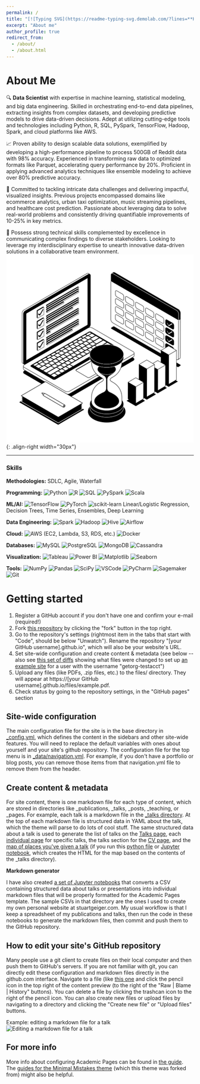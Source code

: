 ```yaml
---
permalink: /
title: "[![Typing SVG](https://readme-typing-svg.demolab.com/?lines=**Hello**+%F0%9F%91%8B%2C+I'+**Jainish**+**Savaliya**,+**an**+**AI/ML**+**Enthusiast!**;**Welcome**+**to**+**my**+**Website**&width=700)](https://git.io/typing-svg)"
excerpt: "About me"
author_profile: true
redirect_from: 
  - /about/
  - /about.html
---
```


About Me
======

🔍 **Data Scientist** with expertise in machine learning, statistical modeling, and big data engineering. Skilled in orchestrating end-to-end data pipelines, extracting insights from complex datasets, and developing predictive models to drive data-driven decisions. Adept at utilizing cutting-edge tools and technologies including Python, R, SQL, PySpark, TensorFlow, Hadoop, Spark, and cloud platforms like AWS.

📈 Proven ability to design scalable data solutions, exemplified by developing a high-performance pipeline to process 500GB of Reddit data with 98% accuracy. Experienced in transforming raw data to optimized formats like Parquet, accelerating query performance by 20%. Proficient in applying advanced analytics techniques like ensemble modeling to achieve over 80% predictive accuracy.

🚀 Committed to tackling intricate data challenges and delivering impactful, visualized insights. Previous projects encompassed domains like ecommerce analytics, urban taxi optimization, music streaming pipelines, and healthcare cost prediction. Passionate about leveraging data to solve real-world problems and consistently driving quantifiable improvements of 10-25% in key metrics.

🤝 Possess strong technical skills complemented by excellence in communicating complex findings to diverse stakeholders. Looking to leverage my interdisciplinary expertise to unearth innovative data-driven solutions in a collaborative team environment.
![time_image](/images/Time.png){: .align-right width="30px"}

---

### Skills
**Methodologies:** SDLC, Agile, Waterfall

**Programming:** ![Python](https://img.shields.io/badge/-Python-3776AB?style=flat-square&logo=python&logoColor=white) ![R](https://img.shields.io/badge/-R-276DC3?style=flat-square&logo=r&logoColor=white) ![SQL](https://img.shields.io/badge/-SQL-4479A1?style=flat-square&logo=postgresql&logoColor=white) ![PySpark](https://img.shields.io/badge/-PySpark-E25A1C?style=flat-square&logo=apache-spark&logoColor=white) ![Scala](https://img.shields.io/badge/-Scala-DC322F?style=flat-square&logo=scala&logoColor=white)

**ML/AI:** ![TensorFlow](https://img.shields.io/badge/-TensorFlow-FF6F00?style=flat-square&logo=tensorflow&logoColor=white) ![PyTorch](https://img.shields.io/badge/-PyTorch-EE4C2C?style=flat-square&logo=pytorch&logoColor=white) ![scikit-learn](https://img.shields.io/badge/-scikit--learn-F7931E?style=flat-square&logo=scikit-learn&logoColor=white) Linear/Logistic Regression, Decision Trees, Time Series, Ensembles, Deep Learning

**Data Engineering:** ![Spark](https://img.shields.io/badge/-Spark-E25A1C?style=flat-square&logo=apache-spark&logoColor=white) ![Hadoop](https://img.shields.io/badge/-Hadoop-66CCFF?style=flat-square&logo=apache-hadoop&logoColor=white) ![Hive](https://img.shields.io/badge/-Hive-FDEE21?style=flat-square&logo=apache-hive&logoColor=black) ![Airflow](https://img.shields.io/badge/-Airflow-017CEE?style=flat-square&logo=apache-airflow&logoColor=white)

**Cloud:** ![AWS](https://img.shields.io/badge/-AWS-232F3E?style=flat-square&logo=amazon-aws&logoColor=white) (EC2, Lambda, S3, RDS, etc.) ![Docker](https://img.shields.io/badge/-Docker-2496ED?style=flat-square&logo=docker&logoColor=white)

**Databases:** ![MySQL](https://img.shields.io/badge/-MySQL-4479A1?style=flat-square&logo=mysql&logoColor=white) ![PostgreSQL](https://img.shields.io/badge/-PostgreSQL-336791?style=flat-square&logo=postgresql&logoColor=white) ![MongoDB](https://img.shields.io/badge/-MongoDB-47A248?style=flat-square&logo=mongodb&logoColor=white) ![Cassandra](https://img.shields.io/badge/-Cassandra-1287B1?style=flat-square&logo=apache-cassandra&logoColor=white)

**Visualization:** ![Tableau](https://img.shields.io/badge/-Tableau-E97627?style=flat-square&logo=tableau&logoColor=white) ![Power BI](https://img.shields.io/badge/-Power_BI-F2C811?style=flat-square&logo=power-bi&logoColor=black) ![Matplotlib](https://img.shields.io/badge/-Matplotlib-005A9C?style=flat-square&logo=matplotlib&logoColor=white) ![Seaborn](https://img.shields.io/badge/-Seaborn-3785B7?style=flat-square&logo=seaborn&logoColor=white)

**Tools:** ![NumPy](https://img.shields.io/badge/-NumPy-013243?style=flat-square&logo=numpy&logoColor=white) ![Pandas](https://img.shields.io/badge/-Pandas-150458?style=flat-square&logo=pandas&logoColor=white) ![SciPy](https://img.shields.io/badge/-SciPy-8CAAE6?style=flat-square&logo=scipy&logoColor=white) ![VSCode](https://img.shields.io/badge/-VS_Code-007ACC?style=flat-square&logo=visual-studio-code&logoColor=white) ![PyCharm](https://img.shields.io/badge/-PyCharm-000000?style=flat-square&logo=pycharm&logoColor=white) ![Sagemaker](https://img.shields.io/badge/-Sagemaker-232F3E?style=flat-square&logo=amazon-sagemaker&logoColor=white) ![Git](https://img.shields.io/badge/-Git-F05032?style=flat-square&logo=git&logoColor=white)

Getting started
======
1. Register a GitHub account if you don't have one and confirm your e-mail (required!)
1. Fork [this repository](https://github.com/academicpages/academicpages.github.io) by clicking the "fork" button in the top right. 
1. Go to the repository's settings (rightmost item in the tabs that start with "Code", should be below "Unwatch"). Rename the repository "[your GitHub username].github.io", which will also be your website's URL.
1. Set site-wide configuration and create content & metadata (see below -- also see [this set of diffs](http://archive.is/3TPas) showing what files were changed to set up [an example site](https://getorg-testacct.github.io) for a user with the username "getorg-testacct")
1. Upload any files (like PDFs, .zip files, etc.) to the files/ directory. They will appear at https://[your GitHub username].github.io/files/example.pdf.  
1. Check status by going to the repository settings, in the "GitHub pages" section

Site-wide configuration
------
The main configuration file for the site is in the base directory in [_config.yml](https://github.com/academicpages/academicpages.github.io/blob/master/_config.yml), which defines the content in the sidebars and other site-wide features. You will need to replace the default variables with ones about yourself and your site's github repository. The configuration file for the top menu is in [_data/navigation.yml](https://github.com/academicpages/academicpages.github.io/blob/master/_data/navigation.yml). For example, if you don't have a portfolio or blog posts, you can remove those items from that navigation.yml file to remove them from the header. 

Create content & metadata
------
For site content, there is one markdown file for each type of content, which are stored in directories like _publications, _talks, _posts, _teaching, or _pages. For example, each talk is a markdown file in the [_talks directory](https://github.com/academicpages/academicpages.github.io/tree/master/_talks). At the top of each markdown file is structured data in YAML about the talk, which the theme will parse to do lots of cool stuff. The same structured data about a talk is used to generate the list of talks on the [Talks page](https://academicpages.github.io/talks), each [individual page](https://academicpages.github.io/talks/2012-03-01-talk-1) for specific talks, the talks section for the [CV page](https://academicpages.github.io/cv), and the [map of places you've given a talk](https://academicpages.github.io/talkmap.html) (if you run this [python file](https://github.com/academicpages/academicpages.github.io/blob/master/talkmap.py) or [Jupyter notebook](https://github.com/academicpages/academicpages.github.io/blob/master/talkmap.ipynb), which creates the HTML for the map based on the contents of the _talks directory).

**Markdown generator**

I have also created [a set of Jupyter notebooks](https://github.com/academicpages/academicpages.github.io/tree/master/markdown_generator
) that converts a CSV containing structured data about talks or presentations into individual markdown files that will be properly formatted for the Academic Pages template. The sample CSVs in that directory are the ones I used to create my own personal website at stuartgeiger.com. My usual workflow is that I keep a spreadsheet of my publications and talks, then run the code in these notebooks to generate the markdown files, then commit and push them to the GitHub repository.

How to edit your site's GitHub repository
------
Many people use a git client to create files on their local computer and then push them to GitHub's servers. If you are not familiar with git, you can directly edit these configuration and markdown files directly in the github.com interface. Navigate to a file (like [this one](https://github.com/academicpages/academicpages.github.io/blob/master/_talks/2012-03-01-talk-1.md) and click the pencil icon in the top right of the content preview (to the right of the "Raw | Blame | History" buttons). You can delete a file by clicking the trashcan icon to the right of the pencil icon. You can also create new files or upload files by navigating to a directory and clicking the "Create new file" or "Upload files" buttons. 

Example: editing a markdown file for a talk
![Editing a markdown file for a talk](/images/editing-talk.png)

For more info
------
More info about configuring Academic Pages can be found in [the guide](https://academicpages.github.io/markdown/). The [guides for the Minimal Mistakes theme](https://mmistakes.github.io/minimal-mistakes/docs/configuration/) (which this theme was forked from) might also be helpful.
